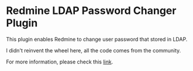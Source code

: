 # Redmine LDAP Password Changer Plugin

This plugin enables Redmine to change user password that stored in LDAP.

I didn't reinvent the wheel here, all the code comes from the community.

For more information, please check this [link](https://www.redmine.org/issues/5690).

